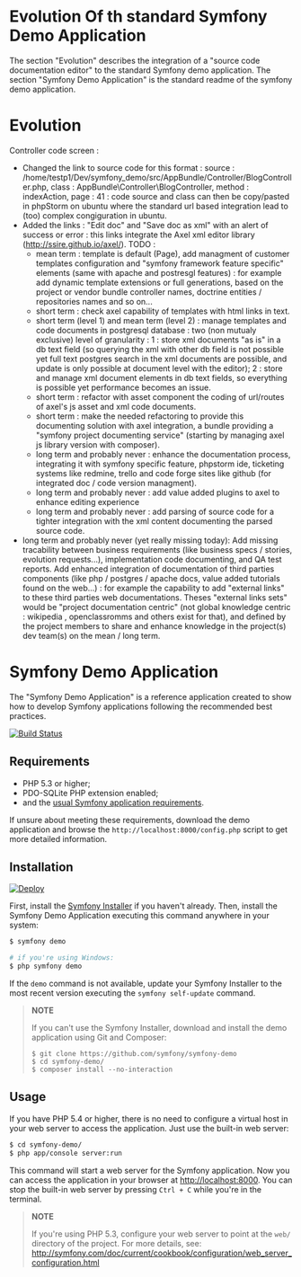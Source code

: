 Evolution Of th standard Symfony Demo Application
=================================================

The section "Evolution" describes the integration of a "source code documentation editor" to the standard Symfony demo application.
The section "Symfony Demo Application" is the standard readme of the symfony demo application.

Evolution
=========

Controller code screen :
  - Changed the link to source code for this format :
source : /home/testp1/Dev/symfony_demo/src/AppBundle/Controller/BlogController.php, class : AppBundle\Controller\BlogController, method : indexAction, page : 41 : code source and class can then be copy/pasted in phpStorm on ubuntu where the standard url based integration lead to (too) complex congiguration in ubuntu.
  - Added the links : "Edit doc" and "Save doc as xml" with an alert of success or error : this links integrate the Axel xml editor library (http://ssire.github.io/axel/).
  TODO :
    - mean term : template is default (Page), add managment of customer templates configuration and "symfony framework feature specific" elements (same with apache and postresgl features) : for example add dynamic template extensions or full generations, based on the project or vendor bundle controller names, doctrine entities / repositories names and so on...
    - short term : check axel capability of templates with html links in text.
    - short term (level 1) and mean term (level 2) : manage templates and code documents in postgresql database : two (non mutualy exclusive) level of granularity : 1 : store xml documents "as is" in a db text field (so querying the xml with other db field is not possible yet full text postgres search in the xml documents are possible, and update is only possible at document level with the editor); 2 : store and manage xml document elements in db text fields, so everything is possible yet performance becomes an issue.
    - short term : refactor with asset component the coding of url/routes of axel's js asset and xml code documents.
    - short term : make the needed refactoring to provide this documenting solution with axel integration, a bundle providing a "symfony project documenting service" (starting by managing axel js library version with composer).
    - long term and probably never : enhance the documentation process, integrating it with symfony specific feature, phpstorm ide, ticketing systems like redmine, trello and code forge sites like github (for integrated doc / code version managment).
    - long term and probably never : add value added plugins to axel to enhance editing experience
    - long term and probably never : add parsing of source code for a tighter integration with the xml content documenting the parsed source code.
   - long term and probably never (yet really missing today): Add missing tracability between business requirements (like business specs / stories, evolution requests...), implementation code documenting, and QA test reports. Add enhanced integration of documentation of third parties components (like php / postgres / apache docs, value added tutorials found on the web...) : for example the capability to add "external links" to these third parties web documentations. Theses "external links sets" would be "project documentation centric" (not global knowledge centric : wikipedia , openclassromms and others exist for that), and defined by the project members to share and enhance knowledge in the project(s) dev team(s) on the mean / long term.

Symfony Demo Application
========================

The "Symfony Demo Application" is a reference application created to show how
to develop Symfony applications following the recommended best practices.

[![Build Status](https://travis-ci.org/symfony/symfony-demo.svg?branch=master)](https://travis-ci.org/symfony/symfony-demo)

Requirements
------------

  * PHP 5.3 or higher;
  * PDO-SQLite PHP extension enabled;
  * and the [usual Symfony application requirements](http://symfony.com/doc/current/reference/requirements.html).

If unsure about meeting these requirements, download the demo application and
browse the `http://localhost:8000/config.php` script to get more detailed
information.

Installation
------------

[![Deploy](https://www.herokucdn.com/deploy/button.png)](https://heroku.com/deploy)

First, install the [Symfony Installer](https://github.com/symfony/symfony-installer)
if you haven't already. Then, install the Symfony Demo Application executing
this command anywhere in your system:

```bash
$ symfony demo

# if you're using Windows:
$ php symfony demo
```

If the `demo` command is not available, update your Symfony Installer to the
most recent version executing the `symfony self-update` command.

> **NOTE**
>
> If you can't use the Symfony Installer, download and install the demo
> application using Git and Composer:
>
>     $ git clone https://github.com/symfony/symfony-demo
>     $ cd symfony-demo/
>     $ composer install --no-interaction

Usage
-----

If you have PHP 5.4 or higher, there is no need to configure a virtual host
in your web server to access the application. Just use the built-in web server:

```bash
$ cd symfony-demo/
$ php app/console server:run
```

This command will start a web server for the Symfony application. Now you can
access the application in your browser at <http://localhost:8000>. You can
stop the built-in web server by pressing `Ctrl + C` while you're in the
terminal.

> **NOTE**
>
> If you're using PHP 5.3, configure your web server to point at the `web/`
> directory of the project. For more details, see:
> http://symfony.com/doc/current/cookbook/configuration/web_server_configuration.html

